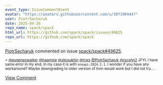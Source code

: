 ```yaml
---
event_type: IssueCommentEvent
avatar: "https://avatars.githubusercontent.com/u/107190444?"
user: PiotrSacharuk
date: 2025-04-26
repo_name: spack/spack
html_url: https://github.com/spack/spack/issues/49625
repo_url: https://github.com/spack/spack
---
```


<a href='https://github.com/PiotrSacharuk' target='_blank'>PiotrSacharuk</a> commented on issue <a href='https://github.com/spack/spack/issues/49625' target='_blank'>spack/spack#49625</a>.

<small>> [@eugeneswalker](https://github.com/eugeneswalker) [@haampie](https://github.com/haampie) [@skosukhin](https://github.com/skosukhin) [@trws](https://github.com/trws) [@PiotrSacharuk](https://github.com/PiotrSacharuk) [@rscohn2](https://github.com/rscohn2) JFYI, I have same error in my end. In my case it is with `oneapi-2024.2.1`. I wonder if you have any workaround? Maybe downgrading to older version of llvm would work but I did not try....</small>

<a href='https://github.com/spack/spack/issues/49625' target='_blank'>View Comment</a>